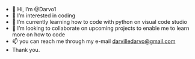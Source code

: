 - 👋 Hi, I’m @Darvo1
- 👀 I’m interested in coding
- 🌱 I’m currently learning how to code with python on visual code studio
- 💞️ I’m looking to collaborate on upcoming projects to enable me to learn more on how to code
- 📫 you can reach me through my e-mail darvilledarvo@gmail.com
- Thank you.

<!---
Darvo1/Darvo1 is a ✨ special ✨ repository because its `README.md` (this file) appears on your GitHub profile.
You can click the Preview link to take a look at your changes.
--->
